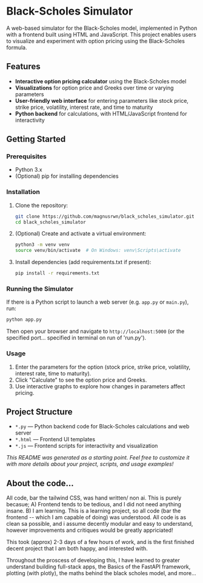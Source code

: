 # Black-Scholes Simulator

A web-based simulator for the Black-Scholes model, implemented in Python with a frontend built using HTML and JavaScript. This project enables users to visualize and experiment with option pricing using the Black-Scholes formula.

## Features

- **Interactive option pricing calculator** using the Black-Scholes model
- **Visualizations** for option price and Greeks over time or varying parameters
- **User-friendly web interface** for entering parameters like stock price, strike price, volatility, interest rate, and time to maturity
- **Python backend** for calculations, with HTML/JavaScript frontend for interactivity

## Getting Started

### Prerequisites

- Python 3.x
- (Optional) pip for installing dependencies

### Installation

1. Clone the repository:

   ```bash
   git clone https://github.com/magnusrwn/black_scholes_simulator.git
   cd black_scholes_simulator
   ```

2. (Optional) Create and activate a virtual environment:

   ```bash
   python3 -m venv venv
   source venv/bin/activate  # On Windows: venv\Scripts\activate
   ```

3. Install dependencies (add requirements.txt if present):

   ```bash
   pip install -r requirements.txt
   ```

### Running the Simulator

If there is a Python script to launch a web server (e.g. `app.py` or `main.py`), run:

```bash
python app.py
```

Then open your browser and navigate to `http://localhost:5000` (or the specified port... specified in terminal on run of 'run.py').

### Usage

1. Enter the parameters for the option (stock price, strike price, volatility, interest rate, time to maturity).
2. Click "Calculate" to see the option price and Greeks.
3. Use interactive graphs to explore how changes in parameters affect pricing.

## Project Structure

- `*.py` — Python backend code for Black-Scholes calculations and web server
- `*.html` — Frontend UI templates
- `*.js` — Frontend scripts for interactivity and visualization


*This README was generated as a starting point. Feel free to customize it with more details about your project, scripts, and usage examples!*

## About the code...
All code, bar the tailwind CSS, was hand written/ non ai. This is purely becasue; A) Frontend tends to be tedious, and I did not need anything insane. B) I am learning. This is a learning project, so all code (bar the frontend -- which I am capable of doing) was understood. All code is as clean sa possible, and i assume decently modular and easy to understand, however improvements and critiques would be greatly appriciated!

This took (approx) 2-3 days of a few hours of work, and is the first finished decent project that I am both happy, and interested with.

Throughout the proscess of developing this, I have learned to greater understand building full-stack apps, the Basics of the FastAPI framework, plotting (with plotly), the maths behind the black scholes model, and more...
